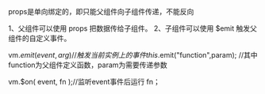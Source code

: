 props是单向绑定的，即只能父组件向子组件传递，不能反向

1、父组件可以使用 props 把数据传给子组件。
2、子组件可以使用 $emit 触发父组件的自定义事件。

vm.$emit( event, arg ) //触发当前实例上的事件
this.$emit("function",param);   //其中function为父组件定义函数，param为需要传递参数

vm.$on( event, fn );//监听event事件后运行 fn； 

